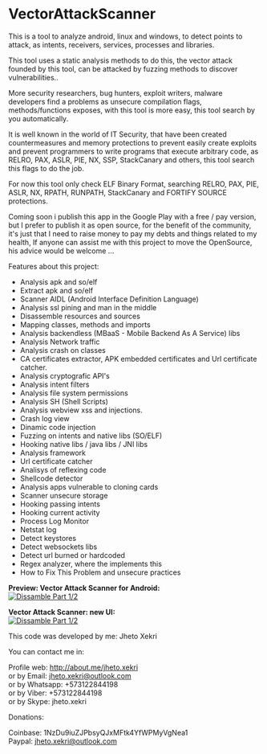 VectorAttackScanner
===================

This is a tool to analyze android, linux and windows, to detect points to attack, as intents, receivers, services, processes and libraries.

This tool uses a static analysis methods to do this, the vector attack founded by this tool, can be attacked by fuzzing methods to discover vulnerabilities..

More security researchers, bug hunters, exploit writers, malware developers find a problems as unsecure compilation flags, methods/functions exposes, with this tool is more easy, this tool search by you automatically.

It is well known in the world of IT Security, that have been created countermeasures and memory protections to prevent easily create exploits and prevent programmers to write programs that execute arbitrary code, as RELRO, PAX, ASLR, PIE, NX, SSP, StackCanary and others, this tool search this flags to do the job.

For now this tool only check ELF Binary Format, searching RELRO, PAX, PIE, ASLR, NX, RPATH, RUNPATH, StackCanary and FORTIFY SOURCE protections.

Coming soon i publish this app in the Google Play with a free / pay version, but I prefer to publish it as open source, for the benefit of the community, it's just that I need to raise money to pay my debts and things related to my health, If anyone can assist me with this project to move the OpenSource, his advice would be welcome ...

Features about this project:

- Analysis apk and so/elf
- Extract apk and so/elf
- Scanner AIDL (Android Interface Definition Language)
- Analysis ssl pining and man in the middle
- Disassemble resources and sources
- Mapping classes, methods and imports
- Analysis backendless (MBaaS - Mobile Backend As A Service) libs
- Analysis Network traffic
- Analysis crash on classes
- CA certificates extractor, APK embedded certificates and Url certificate catcher.
- Analysis cryptografic API's
- Analysis intent filters
- Analysis file system permissions
- Analysis SH (Shell Scripts)
- Analysis webview xss and injections.
- Crash log view
- Dinamic code injection
- Fuzzing on intents and native libs (SO/ELF)
- Hooking native libs / java libs / JNI libs
- Analysis framework
- Url certificate catcher
- Analisys of reflexing code
- Shellcode detector
- Analysis apps vulnerable to cloning cards
- Scanner unsecure storage
- Hooking passing intents
- Hooking current activity
- Process Log Monitor
- Netstat log
- Detect keystores
- Detect websockets libs
- Detect url burned or hardcoded
- Regex analyzer, where the implements this
- How to Fix This Problem and unsecure practices

<b>Preview: Vector Attack Scanner for Android:</b><br>
[![Dissamble Part 1/2](http://img.youtube.com/vi/UMxqoevDYN4/0.jpg)](https://www.youtube.com/watch?v=UMxqoevDYN4)

<b>Vector Attack Scanner: new UI:</b><br>
[![Dissamble Part 1/2](http://img.youtube.com/vi/5aO_A3a2svw/0.jpg)](https://www.youtube.com/watch?v=5aO_A3a2svw)

This code was developed by me: Jheto Xekri

You can contact me in:

Profile web: http://about.me/jheto.xekri<br>
or by Email: jheto.xekri@outlook.com<br>
or by Whatsapp: +573122844198<br>
or by Viber: +573122844198<br>
or by Skype: jheto.xekri<br>

Donations:

Coinbase: 1NzDu9iuZJPbsyQJxMFtk4YfWPMyVgNea1<br>
Paypal: jheto.xekri@outlook.com
